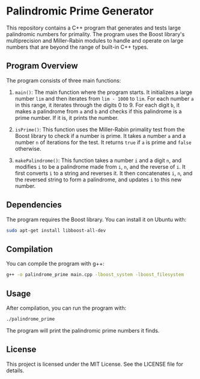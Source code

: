 # Palindromic Prime Generator

This repository contains a C++ program that generates and tests large palindromic numbers for primality. The program uses the Boost library's multiprecision and Miller-Rabin modules to handle and operate on large numbers that are beyond the range of built-in C++ types.

## Program Overview

The program consists of three main functions:

1. `main()`: The main function where the program starts. It initializes a large number `lim` and then iterates from `lim - 1000` to `lim`. For each number `a` in this range, it iterates through the digits 0 to 9. For each digit `b`, it makes a palindrome from `a` and `b` and checks if this palindrome is a prime number. If it is, it prints the number.

2. `isPrime()`: This function uses the Miller-Rabin primality test from the Boost library to check if a number is prime. It takes a number `a` and a number `n` of iterations for the test. It returns `true` if `a` is prime and `false` otherwise.

3. `makePalindrome()`: This function takes a number `i` and a digit `n`, and modifies `i` to be a palindrome made from `i`, `n`, and the reverse of `i`. It first converts `i` to a string and reverses it. It then concatenates `i`, `n`, and the reversed string to form a palindrome, and updates `i` to this new number.

## Dependencies

The program requires the Boost library. You can install it on Ubuntu with:

```bash
sudo apt-get install libboost-all-dev
```

## Compilation

You can compile the program with g++:

```bash
g++ -o palindrome_prime main.cpp -lboost_system -lboost_filesystem
```

## Usage

After compilation, you can run the program with:

```bash
./palindrome_prime
```

The program will print the palindromic prime numbers it finds.

## License

This project is licensed under the MIT License. See the LICENSE file for details.
